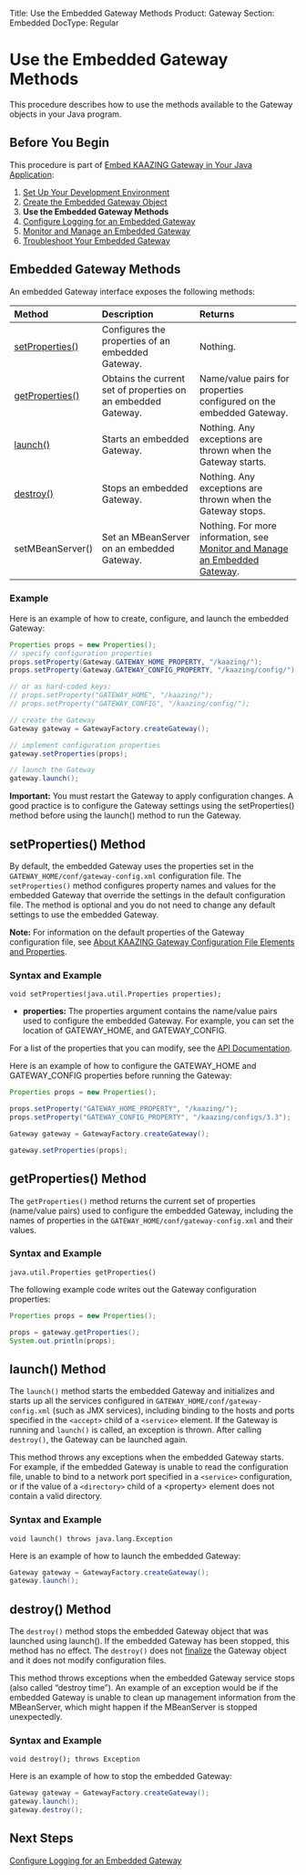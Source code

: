Title: Use the Embedded Gateway Methods
Product: Gateway
Section: Embedded
DocType: Regular

Use the Embedded Gateway Methods
================================

This procedure describes how to use the methods available to the Gateway objects in your Java program.

Before You Begin
----------------

This procedure is part of [Embed KAAZING Gateway in Your Java Application](../embedded-gateway/o_embedded_gateway.md):

1.  [Set Up Your Development Environment](../embedded-gateway/p_embedded_gateway_setup.md)
2.  [Create the Embedded Gateway Object](../embedded-gateway/p_embedded_gateway_object.md)
3.  **Use the Embedded Gateway Methods**
4.  [Configure Logging for an Embedded Gateway](../embedded-gateway/p_embedded_gateway_logging.md)
5.  [Monitor and Manage an Embedded Gateway](../embedded-gateway/p_embedded_gateway_monitor.md)
6.  [Troubleshoot Your Embedded Gateway](../embedded-gateway/p_embedded_gateway_troubleshoot.md)

Embedded Gateway Methods
-------------------------------

An embedded Gateway interface exposes the following methods:

| Method                                   | Description                                                   | Returns                                                                                                                         |
|:-----------------------------------------|:--------------------------------------------------------------|:--------------------------------------------------------------------------------------------------------------------------------|
| [setProperties()](#setproperties-method) | Configures the properties of an embedded Gateway.             | Nothing.                                                                                                                        |
| [getProperties()](#getproperties-method) | Obtains the current set of properties on an embedded Gateway. | Name/value pairs for properties configured on the embedded Gateway.                                                             |
| [launch()](#launch-method)               | Starts an embedded Gateway.                                   | Nothing. Any exceptions are thrown when the Gateway starts.                                                                     |
| [destroy()](#destroy-method)             | Stops an embedded Gateway.                                    | Nothing. Any exceptions are thrown when the Gateway stops.                                                                      |
| setMBeanServer()                         | Set an MBeanServer on an embedded Gateway.                    | Nothing. For more information, see [Monitor and Manage an Embedded Gateway](../embedded-gateway/p_embedded_gateway_monitor.md). |

### Example

Here is an example of how to create, configure, and launch the embedded Gateway:

``` java
Properties props = new Properties();
// specify configuration properties
props.setProperty(Gateway.GATEWAY_HOME_PROPERTY, "/kaazing/");
props.setProperty(Gateway.GATEWAY_CONFIG_PROPERTY, "/kaazing/config/");

// or as hard-coded keys:
// props.setProperty("GATEWAY_HOME", "/kaazing/");
// props.setProperty("GATEWAY_CONFIG", "/kaazing/config/");

// create the Gateway
Gateway gateway = GatewayFactory.createGateway();

// implement configuration properties
gateway.setProperties(props);

// launch the Gateway
gateway.launch();
```

**Important:** You must restart the Gateway to apply configuration changes. A good practice is to configure the Gateway settings using the setProperties() method before using the launch() method to run the Gateway.

setProperties() Method
----------------------

By default, the embedded Gateway uses the properties set in the `GATEWAY_HOME/conf/gateway-config.xml` configuration file. The `setProperties()` method configures property names and values for the embedded Gateway that override the settings in the default configuration file. The method is optional and you do not need to change any default settings to use the embedded Gateway.

**Note:** For information on the default properties of the Gateway configuration file, see [About KAAZING Gateway Configuration File Elements and Properties](../admin-reference/c_configure_gateway_concepts.md#about-kaazing-gateway-configuration-file-elements-and-properties).
### Syntax and Example

`void setProperties(java.util.Properties properties);`

-   **properties:** The properties argument contains the name/value pairs used to configure the embedded Gateway. For example, you can set the location of GATEWAY\_HOME, and GATEWAY\_CONFIG.

For a list of the properties that you can modify, see the [API Documentation](http://developer.kaazing.com/documentation/5.0/apidoc/server/gateway/server/api/index.html).

Here is an example of how to configure the GATEWAY\_HOME and GATEWAY\_CONFIG properties before running the Gateway:

``` java
Properties props = new Properties();

props.setProperty("GATEWAY_HOME_PROPERTY", "/kaazing/");
props.setProperty("GATEWAY_CONFIG_PROPERTY", "/kaazing/configs/3.3");

Gateway gateway = GatewayFactory.createGateway();

gateway.setProperties(props);
```

getProperties() Method
----------------------

The `getProperties()` method returns the current set of properties (name/value pairs) used to configure the embedded Gateway, including the names of properties in the `GATEWAY_HOME/conf/gateway-config.xml` and their values.

### Syntax and Example

`java.util.Properties getProperties()`

The following example code writes out the Gateway configuration properties:

``` java
Properties props = new Properties();

props = gateway.getProperties();
System.out.println(props);
```

launch() Method
---------------

The `launch()` method starts the embedded Gateway and initializes and starts up all the services configured in `GATEWAY_HOME/conf/gateway-config.xml` (such as JMX services), including binding to the hosts and ports specified in the `<accept>` child of a `<service>` element. If the Gateway is running and `launch()` is called, an exception is thrown. After calling `destroy()`, the Gateway can be launched again.

This method throws any exceptions when the embedded Gateway starts. For example, if the embedded Gateway is unable to read the configuration file, unable to bind to a network port specified in a `<service>` configuration, or if the value of a `<directory>` child of a \<property\> element does not contain a valid directory.

### Syntax and Example

`void launch() throws java.lang.Exception`

Here is an example of how to launch the embedded Gateway:

``` java
Gateway gateway = GatewayFactory.createGateway();
gateway.launch();
```

destroy() Method
----------------

The `destroy()` method stops the embedded Gateway object that was launched using launch(). If the embedded Gateway has been stopped, this method has no effect. The `destroy()` does not [finalize](http://docs.oracle.com/javase/7/docs/api/java/lang/Object.html#finalize()) the Gateway object and it does not modify configuration files.

This method throws exceptions when the embedded Gateway service stops (also called “destroy time”). An example of an exception would be if the embedded Gateway is unable to clean up management information from the MBeanServer, which might happen if the MBeanServer is stopped unexpectedly.

### Syntax and Example

`void destroy(); throws Exception`

Here is an example of how to stop the embedded Gateway:

``` java
Gateway gateway = GatewayFactory.createGateway();
gateway.launch();
gateway.destroy();
```

Next Steps
----------

[Configure Logging for an Embedded Gateway](../embedded-gateway/p_embedded_gateway_logging.md)
